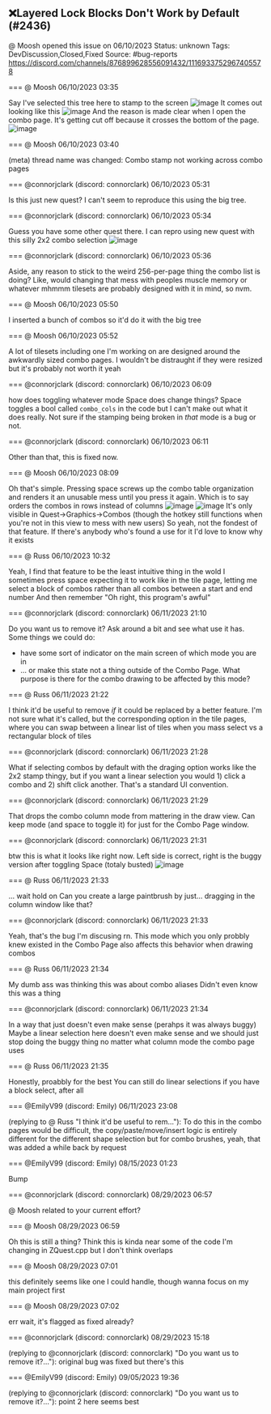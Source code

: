 ## ❌Layered Lock Blocks Don't Work by Default (#2436)
@ Moosh opened this issue on 06/10/2023
Status: unknown
Tags: DevDiscussion,Closed,Fixed
Source: #bug-reports https://discord.com/channels/876899628556091432/1116933752967405578


=== @ Moosh 06/10/2023 03:35

Say I've selected this tree here to stamp to the screen
![image](https://cdn.discordapp.com/attachments/1116933752967405578/1116933753101615164/image.png?ex=65ebd91e&is=65d9641e&hm=9ef040a1aba5877e95b509e2fadce4e71217d7ecd3f64944ae14ee70d8b02c1f&)
It comes out looking like this
![image](https://cdn.discordapp.com/attachments/1116933752967405578/1116933840355729479/image.png?ex=65ebd933&is=65d96433&hm=16f965c1a759d47d701bfbff928a96edc0c1132bef671fd145a3385878f0af06&)
And the reason is made clear when I open the combo page. It's getting cut off because it crosses the bottom of the page.
![image](https://cdn.discordapp.com/attachments/1116933752967405578/1116934013068791858/image.png?ex=65ebd95c&is=65d9645c&hm=b4453e19b535ce92df029a4fa3f3f297483149c34dfd82ee37f6e4b3a03f560d&)

=== @ Moosh 06/10/2023 03:40

(meta) thread name was changed: Combo stamp not working across combo pages

=== @connorjclark (discord: connorclark) 06/10/2023 05:31

Is this just new quest? I can't seem to reproduce this using the big tree.

=== @connorjclark (discord: connorclark) 06/10/2023 05:34

Guess you have some other quest there. I can repro using new quest with this silly 2x2 combo selection
![image](https://cdn.discordapp.com/attachments/1116933752967405578/1116963674851123220/image.png?ex=65ebf4fc&is=65d97ffc&hm=5cff72a4d319affd986f76b04e11c369bcf5ddf60df6e470db2904175a50c975&)

=== @connorjclark (discord: connorclark) 06/10/2023 05:36

Aside, any reason to stick to the weird 256-per-page thing the combo list is doing?
Like, would changing that mess with peoples muscle memory or whatever
mhmmm tilesets are probably designed with it in mind, so nvm.

=== @ Moosh 06/10/2023 05:50

I inserted a bunch of combos so it'd do it with the big tree

=== @ Moosh 06/10/2023 05:52

A lot of tilesets including one I'm working on are designed around the awkwardly sized combo pages. I wouldn't be distraught if they were resized but it's probably not worth it yeah

=== @connorjclark (discord: connorclark) 06/10/2023 06:09

how does toggling whatever mode Space does change things? Space toggles a bool called `combo_cols` in the code but I can't make out what it does really.
Not sure if the stamping being broken in _that_ mode is a bug or not.

=== @connorjclark (discord: connorclark) 06/10/2023 06:11

Other than that, this is fixed now.

=== @ Moosh 06/10/2023 08:09

Oh that's simple. Pressing space screws up the combo table organization and renders it an unusable mess until you press it again. Which is to say orders the combos in rows instead of columns
![image](https://cdn.discordapp.com/attachments/1116933752967405578/1117002647841546250/image.png?ex=65ec1948&is=65d9a448&hm=9acc028748eba61fca540ee5c5fbf2e2212a673546c03212579696aa23a0e385&)
![image](https://cdn.discordapp.com/attachments/1116933752967405578/1117002648252579910/image.png?ex=65ec1948&is=65d9a448&hm=3d2111ff2e7e870c7c130fbbbab2fbfd5f834e13b7510ad691ad7e2a94e796c2&)
It's only visible in Quest->Graphics->Combos (though the hotkey still functions when you're not in this view to mess with new users)
So yeah, not the fondest of that feature. If there's anybody who's found a use for it I'd love to know why it exists

=== @ Russ 06/10/2023 10:32

Yeah, I find that feature to be the least intuitive thing in the wold
I sometimes press space expecting it to work like in the tile page, letting me select a block of combos rather than all combos between a start and end number
And then remember "Oh right, this program's awful"

=== @connorjclark (discord: connorclark) 06/11/2023 21:10

Do you want us to remove it? Ask around a bit and see what use it has. Some things we could do:

- have some sort of indicator on the main screen of which mode you are in
- ... or make this state not a thing outside of the Combo Page. What purpose is there for the combo drawing to be affected by this mode?

=== @ Russ 06/11/2023 21:22

I think it'd be useful to remove _if_ it could be replaced by a better feature. I'm not sure what it's called, but the corresponding option in the tile pages, where you can swap between a linear list of tiles when you mass select vs a rectangular block of tiles

=== @connorjclark (discord: connorclark) 06/11/2023 21:28

What if selecting combos by default with the draging option works like the 2x2 stamp thingy, but if you want a linear selection you would 1) click a combo and 2) shift click another. That's a standard UI convention.

=== @connorjclark (discord: connorclark) 06/11/2023 21:29

That drops the combo column mode from mattering in the draw view. Can keep mode (and space to toggle it) for just for the Combo Page window.

=== @connorjclark (discord: connorclark) 06/11/2023 21:31

btw this is what it looks like right now. Left side is correct, right is the buggy version after toggling Space (totaly busted)
![image](https://cdn.discordapp.com/attachments/1116933752967405578/1117566865196191864/image.png?ex=65e4ec40&is=65d27740&hm=5d92452a03c3db4341a837be04fbc13f40a3b492641c5678bd71da593f2b5637&)

=== @ Russ 06/11/2023 21:33

... wait hold on
Can you create a large paintbrush by just... dragging in the column window like that?

=== @connorjclark (discord: connorclark) 06/11/2023 21:33

Yeah, that's the bug I'm discusing rn.
This mode which you only probbly knew existed in the Combo Page
also affects this behavior when drawing combos

=== @ Russ 06/11/2023 21:34

My dumb ass was thinking this was about combo aliases
Didn't even know this was a thing

=== @connorjclark (discord: connorclark) 06/11/2023 21:34

In a way that just doesn't even make sense (perahps it was always buggy)
Maybe a linear selection here doesn't even make sense and we should just stop doing the buggy thing no matter what column mode the combo page uses

=== @ Russ 06/11/2023 21:35

Honestly, proabbly for the best
You can still do linear selections if you have a block select, after all

=== @EmilyV99 (discord: Emily) 06/11/2023 23:08

(replying to @ Russ "I think it'd be useful to rem…"): To do this in the combo pages would be difficult, the copy/paste/move/insert logic is entirely different for the different shape selection
but for combo brushes, yeah, that was added a while back by request

=== @EmilyV99 (discord: Emily) 08/15/2023 01:23

Bump

=== @connorjclark (discord: connorclark) 08/29/2023 06:57

@ Moosh related to your current effort?

=== @ Moosh 08/29/2023 06:59

Oh this is still a thing? Think this is kinda near some of the code I'm changing in ZQuest.cpp but I don't think overlaps

=== @ Moosh 08/29/2023 07:01

this definitely seems like one I could handle, though wanna focus on my main project first

=== @ Moosh 08/29/2023 07:02

err wait, it's flagged as fixed already?

=== @connorjclark (discord: connorclark) 08/29/2023 15:18

(replying to @connorjclark (discord: connorclark) "Do you want us to remove it?…"): original bug was fixed but there's this

=== @EmilyV99 (discord: Emily) 09/05/2023 19:36

(replying to @connorjclark (discord: connorclark) "Do you want us to remove it?…"): point 2 here seems best
